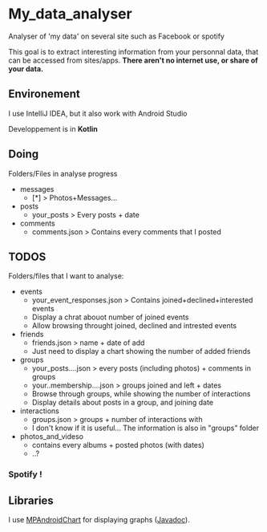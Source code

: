 # My_data_analyser
Analyser of 'my data' on several site such as Facebook or spotify

This goal is to extract interesting information from your personnal data, that can be accessed from sites/apps.
**There aren't no internet use, or share of your data.**

## Environement
I use IntelliJ IDEA, but it also work with Android Studio

Developpement is in **Kotlin**

## Doing
Folders/Files in analyse progress
* messages 
  * \[\*\] > Photos+Messages... 
* posts 
  * your_posts > Every posts + date
* comments
  * comments.json > Contains every comments that I posted

## TODOS

Folders/files that I want to analyse:
* events
  * your_event_responses.json > Contains joined+declined+interested events
  * Display a chrat abouot number of joined events
  * Allow browsing throught joined, declined and intrested events
* friends
  * friends.json > name + date of add 
  * Just need to display a chart showing the number of added friends
* groups
  * your_posts....json > every posts (including photos) + comments in groups
  * your..membership....json > groups joined and left + dates
  * Browse through groups, while showing the number of interactions
  * Display details about posts in a group, and joining date
* interactions
  * groups.json > groups + number of interactions with
  * I don't know if it is useful... The information is also in "groups" folder
* photos_and_videso
  * contains every albums + posted photos (with dates)
  * ..?
  
 ### Spotify !

## Libraries 
I use [MPAndroidChart](https://weeklycoding.com/mpandroidchart/) for displaying graphs ([Javadoc](https://javadoc.jitpack.io/com/github/PhilJay/MPAndroidChart/v3.1.0/javadoc/)).
